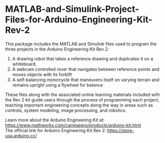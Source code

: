 # MATLAB-and-Simulink-Project-Files-for-Arduino-Engineering-Kit-Rev-2

This package includes the MATLAB and Simulink files used to program the three projects in the Arduino Engineering Kit Rev 2:

1. A drawing robot that takes a reference drawing and duplicates it on a whiteboard.
2. A webcam controlled rover that navigates between reference points and moves objects with its forklift
3. A self-balancing motorcycle that maneuvers itself on varying terrain and remains upright using a flywheel for balance

These files along with the associated online learning materials included with the Rev 2 kit guide users through the process of programming each project, teaching important engineering concepts along the way in areas such as controls, system modeling, image processing, and robotics.

Learn more about the Arduino Engineering Kit at: https://www.mathworks.com/campaigns/products/arduino-kit.html  <br /> 
The official link for Arduino Engineering Kit Rev 2: https://store-usa.arduino.cc/
